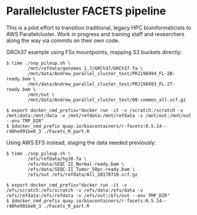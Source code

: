 # Parallelcluster FACETS pipeline

This is a pilot effort to transition traditional, legacy HPC bioinformaticists to AWS Parallelcluster. Work in progress and training staff and researchers along the way via commits on their own code.

GRCh37 example using FSx mountpoints, mapping S3 buckets directly:

```shell
$ time ./snp_pileup.sh \
        /mnt/refdata/genomes_1.7/GRCh37/GRCh37.fa \
        /mnt/data/Andrew_parallel_cluster_test/PRJ190494_FL-2B-ready.bam \
        /mnt/data/Andrew_parallel_cluster_test/PRJ190493_FL-2T-ready.bam \
        /mnt/out \
        /mnt/data/Andrew_parallel_cluster_test/00-common_all.vcf.gz

$ export docker_cmd_prefix="docker run -it -v /scratch:/scratch -v /mnt/data:/mnt/data -v /mnt/refdata:/mnt/refdata -v /mnt/out:/mnt/out --env TMP_DIR"
$ $docker_cmd_prefix quay.io/biocontainers/r-facets:0.5.14--r40he991be0_3 ./Facets_R_part.R
```

Using AWS EFS instead, staging the data needed previously:

```shell
$ time ./snp_pileup.sh \
        /efs/refdata/hg38.fa \
        /efs/data/SEQC-II_Normal-ready.bam \
        /efs/data/SEQC-II_Tumor_50pc-ready.bam \
        /efs/out /efs/refdata/All_20170710.vcf.gz

$ export docker_cmd_prefix="docker run -it -v /efs/scratch:/efs/scratch -v /efs/data:/efs/data -v /efs/refdata:/efs/refdata -v /efs/out:/efs/out --env TMP_DIR"
$ $docker_cmd_prefix quay.io/biocontainers/r-facets:0.5.14--r40he991be0_3 ./Facets_R_part.R
```
